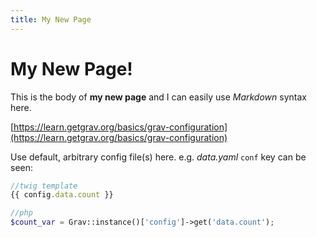 ```yaml
---
title: My New Page
---
```

# My New Page!

This is the body of **my new page** and I can easily use _Markdown_ syntax here.

[https://learn.getgrav.org/basics/grav-configuration](https://learn.getgrav.org/basics/grav-configuration)

Use default, arbitrary config file(s) here. e.g. _data.yaml_ `conf` key can be seen:
```javascript
//twig template
{{ config.data.count }}
```
```php
//php
$count_var = Grav::instance()['config']->get('data.count');
```
